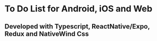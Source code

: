 # To Do List for Android, iOS and Web 
## Developed with Typescript, ReactNative/Expo, Redux and NativeWind Css